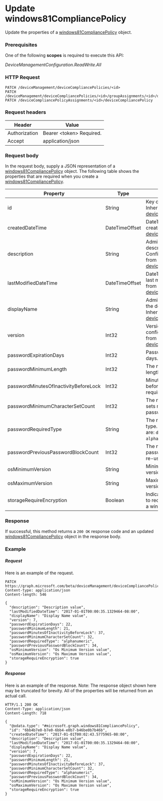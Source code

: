 ﻿# Update windows81CompliancePolicy
Update the properties of a [windows81CompliancePolicy](../resources/windows81CompliancePolicy.md) object.
### Prerequisites
One of the following **scopes** is required to execute this API:

*DeviceManagementConfiguration.ReadWrite.All*
### HTTP Request
<!-- {
  "blockType": "ignored"
}
-->
```http
PATCH /deviceManagement/deviceCompliancePolicies/<id>
PATCH /deviceManagement/deviceCompliancePolicies/<id>/groupAssignments/<id>/deviceCompliancePolicy
PATCH /deviceCompliancePolicyAssignments/<id>/deviceCompliancePolicy
```

### Request headers
|Header|Value|
|---|---|
|Authorization|Bearer &lt;token&gt; Required.|
|Accept|application/json|

### Request body
In the request body, supply a JSON representation of a [windows81CompliancePolicy](../resources/windows81CompliancePolicy.md) object.
The following table shows the properties that are required when you create a [windows81CompliancePolicy](../resources/windows81CompliancePolicy.md).

|Property|Type|Description|
|---|---|---|
|id|String|Key of the entity. Inherited from [deviceCompliancePolicy](deviceCompliancePolicy.md).|
|createdDateTime|DateTimeOffset|DateTime the object was created. Inherited from [deviceCompliancePolicy](deviceCompliancePolicy.md).|
|description|String|Admin provided description of the Device Configuration. Inherited from [deviceCompliancePolicy](deviceCompliancePolicy.md).|
|lastModifiedDateTime|DateTimeOffset|DateTime the object was last modified. Inherited from [deviceCompliancePolicy](deviceCompliancePolicy.md).|
|displayName|String|Admin provided name of the device configuration. Inherited from [deviceCompliancePolicy](deviceCompliancePolicy.md).|
|version|Int32|Version of the device configuration. Inherited from [deviceCompliancePolicy](deviceCompliancePolicy.md).|
|passwordExpirationDays|Int32|Password expiration in days.|
|passwordMinimumLength|Int32|The minimum password length.|
|passwordMinutesOfInactivityBeforeLock|Int32|Minutes of inactivity before a password is required.|
|passwordMinimumCharacterSetCount|Int32|The number of character sets required in the password.|
|passwordRequiredType|String|The required password type. Possible values are: `deviceDefault`, `alphanumeric`, `numeric`.|
|passwordPreviousPasswordBlockCount|Int32|The number of previous passwords to prevent re-use of.|
|osMinimumVersion|String|Minimum Windows 8.1 version.|
|osMaximumVersion|String|Maximum Windows 8.1 version.|
|storageRequireEncryption|Boolean|Indicates whether or not to require encryption on a windows 8.1 device.|



### Response
If successful, this method returns a `200 OK` response code and an updated [windows81CompliancePolicy](../resources/windows81CompliancePolicy.md) object in the response body.

### Example
##### Request
Here is an example of the request.
```http
PATCH https://graph.microsoft.com/beta/deviceManagement/deviceCompliancePolicies/<id>
Content-type: application/json
Content-length: 546

{
  "description": "Description value",
  "lastModifiedDateTime": "2017-01-01T00:00:35.1329464-08:00",
  "displayName": "Display Name value",
  "version": 7,
  "passwordExpirationDays": 22,
  "passwordMinimumLength": 21,
  "passwordMinutesOfInactivityBeforeLock": 37,
  "passwordMinimumCharacterSetCount": 32,
  "passwordRequiredType": "alphanumeric",
  "passwordPreviousPasswordBlockCount": 34,
  "osMinimumVersion": "Os Minimum Version value",
  "osMaximumVersion": "Os Maximum Version value",
  "storageRequireEncryption": true
}
```

##### Response
Here is an example of the response. Note: The response object shown here may be truncated for brevity. All of the properties will be returned from an actual call.
```http
HTTP/1.1 200 OK
Content-Type: application/json
Content-Length: 718

{
  "@odata.type": "#microsoft.graph.windows81CompliancePolicy",
  "id": "6bb4b7e0-b7e0-6bb4-e0b7-b46be0b7b46b",
  "createdDateTime": "2017-01-01T00:02:43.5775965-08:00",
  "description": "Description value",
  "lastModifiedDateTime": "2017-01-01T00:00:35.1329464-08:00",
  "displayName": "Display Name value",
  "version": 7,
  "passwordExpirationDays": 22,
  "passwordMinimumLength": 21,
  "passwordMinutesOfInactivityBeforeLock": 37,
  "passwordMinimumCharacterSetCount": 32,
  "passwordRequiredType": "alphanumeric",
  "passwordPreviousPasswordBlockCount": 34,
  "osMinimumVersion": "Os Minimum Version value",
  "osMaximumVersion": "Os Maximum Version value",
  "storageRequireEncryption": true
}
```


